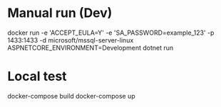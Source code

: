 # Manual run (Dev)

docker run -e 'ACCEPT_EULA=Y' -e 'SA_PASSWORD=example_123' -p 1433:1433 -d microsoft/mssql-server-linux
ASPNETCORE_ENVIRONMENT=Development dotnet run

# Local test

docker-compose build
docker-compose up

#

